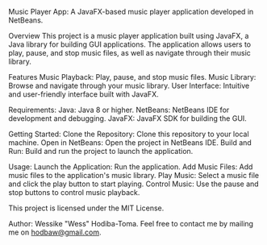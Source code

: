 Music Player App:
A JavaFX-based music player application developed in NetBeans.

Overview
This project is a music player application built using JavaFX, a Java library for building GUI applications. The application allows users to play, pause, and stop music files, as well as navigate through their music library.

Features
Music Playback: Play, pause, and stop music files.
Music Library: Browse and navigate through your music library.
User Interface: Intuitive and user-friendly interface built with JavaFX.

Requirements:
Java: Java 8 or higher.
NetBeans: NetBeans IDE for development and debugging.
JavaFX: JavaFX SDK for building the GUI.

Getting Started:
Clone the Repository: Clone this repository to your local machine.
Open in NetBeans: Open the project in NetBeans IDE.
Build and Run: Build and run the project to launch the application.

Usage:
Launch the Application: Run the application.
Add Music Files: Add music files to the application's music library.
Play Music: Select a music file and click the play button to start playing.
Control Music: Use the pause and stop buttons to control music playback.

This project is licensed under the MIT License.

Author:
Wessike "Wess" Hodiba-Toma. Feel free to contact me by mailing me on hodbaw@gmail.com.
